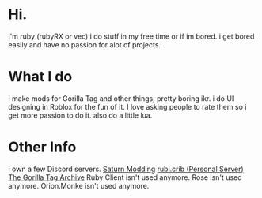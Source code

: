 # Hi.
i'm ruby (rubyRX or vec)
i do stuff in my free time or if im bored.
i get bored easily and have no passion for alot of projects.
# What I do
i make mods for Gorilla Tag and other things, pretty boring ikr.
i do UI designing in Roblox for the fun of it. I love asking people to rate them so i get more passion to do it.
also do a little lua.
# Other Info
i own a few Discord servers.
[Saturn Modding](https://discord.gg/4KSvR46PDH)
[rubi.crib (Personal Server)](https://discord.gg/pQZ8fCg6r6)
[The Gorilla Tag Archive](https://discord.gg/8ZBU6FuK33)
Ruby Client isn't used anymore.
Rose isn't used anymore.
Orion.Monke isn't used anymore.
